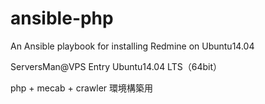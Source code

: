 # ansible-php

An Ansible playbook for installing Redmine on Ubuntu14.04

ServersMan@VPS Entry Ubuntu14.04 LTS（64bit）

php + mecab + crawler 環境構築用
